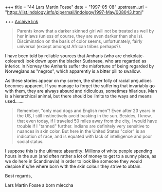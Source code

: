 +++
title = "44 Lars Martin Fosse"
date = "1997-05-08"
upstream_url = "https://list.indology.info/pipermail/indology/1997-May/008043.html"

+++
[Archive link](https://list.indology.info/pipermail/indology/1997-May/008043.html)

>
>Parents know that a darker skinned girl will not be treated as well by her
>inlaws (unless of course, they are even darker than she is).  Discimination
>on the basis of color seems, unfortunately, fairly universal (except
>amongst African tribes perhaps?).  

I have been told by reliable sources that Amharis (who are
chokolate-coloured) look down upon the blacker Sudanese, who are regarded as
inferior. In Norway the Amharis suffer the misfortune of being regarded by
Norwegians as "negros", which apparently is a bitter pill to swallow. 

As these stories appear on my screen, the sheer folly of racial prejudices
becomes apparent. If you manage to forget the suffering that invariably go
with them, they are always absurd and ridiculous, sometimes hilarious. Man
is a hierarchical animal, but there should be limits to the ways and means
used.......

>Remember, "only mad dogs and English men"!  Even after 23 years in the US,
>I still instinctively avoid basking in the sun.  Besides, I know, that even
>today, if I traveled 50 miles away from the city, I would have trouble if I
>"tanned" further.  Indians are definitely very sensitive to nuances in skin
>color.  But here in the United States "color" is an indication of race, and
>is equated with lack of intelligence and poor social status.

I suppose this is the ultimate absurdity: Millions of white people spending
hours in the sun (and often rather a lot of money to get to a sunny place,
as we do here in Scandinavia) in order to look like someone they would
despise if s/he where born with the skin colour they strive to obtain.

Best regards,

Lars Martin Fosse
a born mleccha





